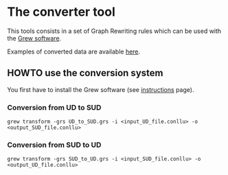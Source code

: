 
# The converter tool

This tools consists in a set of Graph Rewriting rules which can be used with the [Grew software](http://grew.fr).

Examples of converted data are available [here](https://surfacesyntacticud.github.io/data).

## HOWTO use the conversion system

You first have to install the Grew software (see [instructions](http://grew.fr/install) page).

### Conversion from UD to SUD

```
grew transform -grs UD_to_SUD.grs -i <input_UD_file.conllu> -o <output_SUD_file.conllu>
```

### Conversion from SUD to UD

```
grew transform -grs SUD_to_UD.grs -i <input_SUD_file.conllu> -o <output_UD_file.conllu>
```
